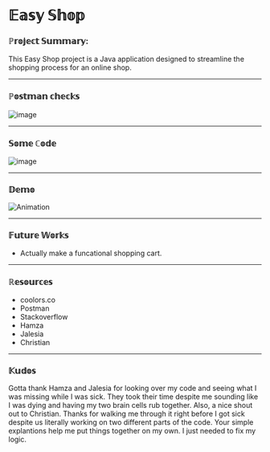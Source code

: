 
# 𝔼𝕒𝕤𝕪 𝕊𝕙𝕠𝕡




### ℙ𝕣𝕠𝕛𝕖𝕔𝕥 𝕊𝕦𝕞𝕞𝕒𝕣𝕪:
This Easy Shop project is a Java application designed to streamline the shopping process for an
online shop.


------------------------------
### ℙ𝕠𝕤𝕥𝕞𝕒𝕟 𝕔𝕙𝕖𝕔𝕜𝕤


![image](https://github.com/JadeZinHarris/capstone-starterss/assets/107131999/25057ad6-6836-422d-b615-54884951d615)


------------------------------
### 𝕊𝕠𝕞𝕖 ℂ𝕠𝕕𝕖

![image](https://github.com/JadeZinHarris/capstone-starterss/assets/107131999/308e380b-20e9-45c8-b177-496a4490deb4)

------------------------------

### 𝔻𝕖𝕞𝕠
![Animation](https://github.com/JadeZinHarris/capstone-starterss/assets/107131999/d123b590-6ded-4c12-9fe3-6b305ee69553)


------------------------------
### 𝔽𝕦𝕥𝕦𝕣𝕖 𝕎𝕠𝕣𝕜𝕤
- Actually make a funcational shopping cart.

------------------------------

### ℝ𝕖𝕤𝕠𝕦𝕣𝕔𝕖𝕤
- coolors.co
- Postman
- Stackoverflow
- Hamza 
- Jalesia 
- Christian

------------------------------

### 𝕂𝕦𝕕𝕠𝕤

Gotta thank Hamza and Jalesia for looking over my code and seeing what I was missing while I was sick. 
They took their time despite me sounding like I was dying and having my two brain cells rub together.
Also, a nice shout out to Christian. Thanks for walking me through it right before I got sick despite 
us literally working on two different parts of the code. Your simple explantions help me put things 
together on my own. I just needed to fix my logic. 

